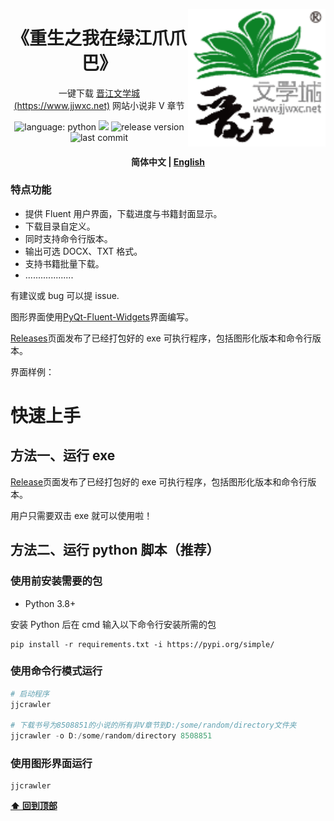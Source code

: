 <a href="https://www.jjwxc.net//"><img align="right" src="assets/logo.png" alt="jjwxc-logo" title="jjwxc" width="220"></a>

<div>
  <h1 align="center">
    《重生之我在绿江爪爪巴》
  </h1>
  <p align="center">
    一键下载
    <a href="https://www.jjwxc.net">晋江文学城 (https://www.jjwxc.net)</a> 
    网站小说非 V 章节
  </p>
  <p align="center">
      <img alt="language: python" src="https://img.shields.io/badge/language-Python-118629">
      <a href="https://www.github.com/labuladong" target="_blank"><img src="https://img.shields.io/badge/作者-@陈刑-689e75.svg?logo=GitHub"></a>
      <img alt="release version" src="https://img.shields.io/badge/release-v1.0.0-9ccca4">
      <img alt="last commit" src="https://img.shields.io/github/last-commit/amaliegay/jjwxc-crawler?color=7fbc87">
  </p>
</div>

<h4 align="center">
    <p>
        <b>简体中文</b> |
        <a href="https://github.com/amaliegay/jjwxc-crawler/blob/main/README_en.md">English</a>
    </p>
</h4>

### 特点功能

-   提供 Fluent 用户界面，下载进度与书籍封面显示。
-   下载目录自定义。
-   同时支持命令行版本。
-   输出可选 DOCX、TXT 格式。
-   支持书籍批量下载。
-   ...................

有建议或 bug 可以提 issue.

图形界面使用[PyQt-Fluent-Widgets](https://pyqt-fluent-widgets.readthedocs.io/en/latest/index.html)界面编写。

[Releases]()页面发布了已经打包好的 exe 可执行程序，包括图形化版本和命令行版本。

界面样例：

<div align="center">
  <!--img src="post/example1.png" width="400"/>
  <img src="post/example2.png" width="400"/-->
</div>

# 快速上手

## 方法一、运行 exe

[Release]()页面发布了已经打包好的 exe 可执行程序，包括图形化版本和命令行版本。

用户只需要双击 exe 就可以使用啦！

## 方法二、运行 python 脚本（推荐）

### 使用前安装需要的包

-   Python 3.8+

安装 Python 后在 cmd 输入以下命令行安装所需的包

```
pip install -r requirements.txt -i https://pypi.org/simple/
```

### 使用命令行模式运行

```powershell
# 启动程序
jjcrawler

# 下载书号为8508851的小说的所有非V章节到D:/some/random/directory文件夹
jjcrawler -o D:/some/random/directory 8508851
```

### 使用图形界面运行

```
jjcrawler
```

**[⬆ 回到顶部](#特点功能)**

